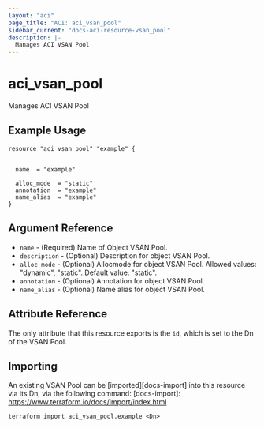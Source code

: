 ```yaml
---
layout: "aci"
page_title: "ACI: aci_vsan_pool"
sidebar_current: "docs-aci-resource-vsan_pool"
description: |-
  Manages ACI VSAN Pool
---
```


# aci_vsan_pool #
Manages ACI VSAN Pool

## Example Usage ##

```hcl
resource "aci_vsan_pool" "example" {


  name  = "example"

  alloc_mode  = "static"
  annotation  = "example"
  name_alias  = "example"
}
```
## Argument Reference ##
* `name` - (Required) Name of Object VSAN Pool.
* `description` - (Optional) Description for object VSAN Pool.
* `alloc_mode` - (Optional) Allocmode for object VSAN Pool.
Allowed values: "dynamic", "static". Default value: "static".
* `annotation` - (Optional) Annotation for object VSAN Pool.
* `name_alias` - (Optional) Name alias for object VSAN Pool.



## Attribute Reference

The only attribute that this resource exports is the `id`, which is set to the
Dn of the VSAN Pool.

## Importing ##

An existing VSAN Pool can be [imported][docs-import] into this resource via its Dn, via the following command:
[docs-import]: https://www.terraform.io/docs/import/index.html


```
terraform import aci_vsan_pool.example <Dn>
```